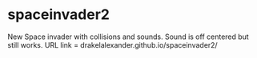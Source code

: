 # spaceinvader2
New Space invader with collisions and sounds. Sound is off centered but still works.
URL link = drakelalexander.github.io/spaceinvader2/
